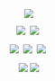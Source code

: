 <p align='center'>
    <img src="https://capsule-render.vercel.app/api?type=waving&color=auto&height=300&section=header&text=Pruinosus%20Github&fontSize=90&animation=fadeIn&fontAlignY=38&desc=study%20programming&descAlignY=51&descAlign=62"/>
</p>

<p align='center'>
    <img src="https://img.shields.io/badge/Visual%20Studio%20Code-20232a.svg?style=for-the-badge&logo=visualstudiocode&logoColor=61DAFB" />&nbsp
    <img src="https://img.shields.io/badge/Visual%20Studio-20232a.svg?style=for-the-badge&logo=visualstudio&logoColor=DF75DB" />&nbsp
</p>

<p align='center'>
    <img src="https://img.shields.io/badge/C-20232a.svg?style=for-the-badge&logo=c&logoColor=white" />&nbsp
    <img src="https://img.shields.io/badge/C++-20232a.svg?style=for-the-badge&logo=cplusplus&logoColor=white" />&nbsp
    <img src="https://img.shields.io/badge/Python-20232a.svg?style=for-the-badge&logo=Python&logoColor=white" />&nbsp
</p>

<p align='center'>
    <img src="https://github-readme-streak-stats.herokuapp.com/?user=pruinosus&theme=tokyonight">
    <img src="https://github-readme-stats.vercel.app/api?username=pruinosus&count_private=true&show_icons=true">
</p>
